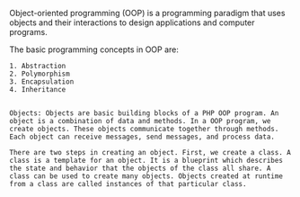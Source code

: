 
 
 Object-oriented programming (OOP) is a programming paradigm that uses objects and their interactions to design applications and computer programs.

The basic programming concepts in OOP are:

    1. Abstraction
    2. Polymorphism
    3. Encapsulation
    4. Inheritance
    
    
    Objects: Objects are basic building blocks of a PHP OOP program. An object is a combination of data and methods. In a OOP program, we create objects. These objects communicate together through methods. Each object can receive messages, send messages, and process data.

    There are two steps in creating an object. First, we create a class. A class is a template for an object. It is a blueprint which describes the state and behavior that the objects of the class all share. A class can be used to create many objects. Objects created at runtime from a class are called instances of that particular class. 
